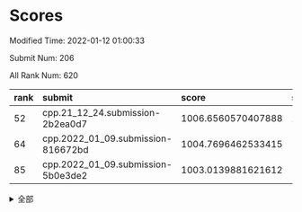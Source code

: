 # Scores

Modified Time: 2022-01-12 01:00:33

Submit Num: 206

All Rank Num: 620

| rank |               submit               |       score        |       sigma        | pk_num |
| :--- | :--------------------------------- | :----------------- | :----------------- | :----- |
| 52   | cpp.21_12_24.submission-2b2ea0d7   | 1006.6560570407888 | 2.449772551189529  | 7      |
| 64   | cpp.2022_01_09.submission-816672bd | 1004.7696462533415 | 1.6436690078013712 | 14     |
| 85   | cpp.2022_01_09.submission-5b0e3de2 | 1003.0139881621612 | 1.7684179608278332 | 11     |


<details>
<summary>全部</summary>

| rank |                 submit                 |       score        |       sigma        | pk_num |
| :--- | :------------------------------------- | :----------------- | :----------------- | :----- |
| 1    | gobigger.level_3.submission_level_3_36 | 1018.3231601663273 | 3.259229438906531  | 9      |
| 2    | gobigger.level_3.submission_level_3_1  | 1014.5189027675982 | 2.043267142031877  | 12     |
| 3    | gobigger.level_3.submission_level_3_28 | 1014.2679297165867 | 2.3746844948951713 | 11     |
| 4    | gobigger.level_3.submission_level_3_14 | 1012.8502112185861 | 2.2974900879468834 | 11     |
| 5    | gobigger.level_3.submission_level_3_29 | 1012.6385102121757 | 2.177499864342385  | 10     |
| 6    | gobigger.level_3.submission_level_3_47 | 1012.5566789164872 | 1.9881266899987136 | 10     |
| 7    | gobigger.level_3.submission_level_3_35 | 1012.4483736600477 | 2.058350096174822  | 11     |
| 8    | gobigger.level_3.submission_level_3_15 | 1012.4140265882595 | 1.990845998114726  | 11     |
| 9    | gobigger.level_3.submission_level_3_18 | 1012.3710089306124 | 1.801957109806961  | 12     |
| 10   | gobigger.level_3.submission_level_3_26 | 1012.1706599117223 | 1.890033741747387  | 13     |
| 11   | gobigger.level_3.submission_level_3_38 | 1012.1691004322083 | 2.2266182770066103 | 9      |
| 12   | gobigger.level_3.submission_level_3_2  | 1012.1647524998698 | 1.998046256610383  | 12     |
| 13   | gobigger.level_3.submission_level_3_22 | 1012.1611509516118 | 1.6852506729554657 | 15     |
| 14   | gobigger.level_3.submission_level_3_4  | 1012.1311461316931 | 1.9636070093646338 | 12     |
| 15   | gobigger.level_3.submission_level_3_25 | 1012.0016002481824 | 2.0934523257757007 | 14     |
| 16   | gobigger.level_3.submission_level_3_7  | 1011.9586111766282 | 2.115260134714213  | 12     |
| 17   | gobigger.level_3.submission_level_3_44 | 1011.93837984202   | 2.1607650025456007 | 12     |
| 18   | gobigger.level_3.submission_level_3_0  | 1011.930445546424  | 1.8827800393983147 | 10     |
| 19   | gobigger.level_3.submission_level_3_12 | 1011.8261314166998 | 1.9763749533350752 | 13     |
| 20   | gobigger.level_3.submission_level_3_21 | 1011.6511675920483 | 1.888720953232679  | 13     |
| 21   | gobigger.level_3.submission_level_3_37 | 1011.0826165883727 | 1.9499094747984556 | 12     |
| 22   | gobigger.level_3.submission_level_3_27 | 1010.8477101669246 | 1.9118402575561908 | 13     |
| 23   | gobigger.level_3.submission_level_3_40 | 1010.6899881174011 | 1.577138814732813  | 14     |
| 24   | gobigger.level_3.submission_level_3_11 | 1010.6844904849451 | 2.070057478677606  | 11     |
| 25   | gobigger.level_3.submission_level_3_45 | 1010.5526644789749 | 2.255511544919148  | 10     |
| 26   | gobigger.level_3.submission_level_3_34 | 1010.5426935906105 | 2.374332612572544  | 10     |
| 27   | gobigger.level_3.submission_level_3_20 | 1010.0889711597861 | 1.7899147379703642 | 13     |
| 28   | gobigger.level_3.submission_level_3_32 | 1010.0002167858304 | 1.917517477620896  | 10     |
| 29   | gobigger.level_3.submission_level_3_3  | 1009.9401023319169 | 1.96095850462301   | 14     |
| 30   | gobigger.level_3.submission_level_3_46 | 1009.8887530612695 | 1.6674373365699884 | 13     |
| 31   | gobigger.level_3.submission_level_3_5  | 1009.8829380253771 | 1.854599091339786  | 12     |
| 32   | gobigger.level_3.submission_level_3_17 | 1009.8401570162924 | 1.7973328167603853 | 13     |
| 33   | gobigger.level_3.submission_level_3_48 | 1009.7524954973898 | 1.9157348580313578 | 12     |
| 34   | gobigger.level_3.submission_level_3_19 | 1009.6848698270446 | 1.7911830782337406 | 14     |
| 35   | gobigger.level_3.submission_level_3_13 | 1009.619480181336  | 1.8249469340364446 | 13     |
| 36   | gobigger.level_3.submission_level_3_6  | 1009.5713080620088 | 1.584079779225355  | 16     |
| 37   | gobigger.level_3.submission_level_3_10 | 1009.4497309650085 | 1.800128079538076  | 12     |
| 38   | gobigger.level_3.submission_level_3_42 | 1009.4372754901618 | 1.7279050873500734 | 14     |
| 39   | gobigger.level_1.submission_level_1_35 | 1009.3838498446829 | 2.5494873059739294 | 7      |
| 40   | gobigger.level_3.submission_level_3_24 | 1009.020527137019  | 2.2026617816187835 | 12     |
| 41   | gobigger.level_3.submission_level_3_31 | 1008.8956207539884 | 1.8197751911145623 | 16     |
| 42   | gobigger.level_3.submission_level_3_41 | 1008.8817020193609 | 1.955571682137709  | 10     |
| 43   | gobigger.level_3.submission_level_3_30 | 1008.769589449375  | 1.7757799188547432 | 13     |
| 44   | gobigger.level_3.submission_level_3_16 | 1008.6938018423236 | 2.035904686611439  | 10     |
| 45   | gobigger.level_3.submission_level_3_8  | 1008.6596831124822 | 2.0522957472675145 | 11     |
| 46   | gobigger.level_3.submission_level_3_49 | 1008.5916486259251 | 1.4940478681273408 | 16     |
| 47   | gobigger.level_3.submission_level_3_23 | 1008.54225008124   | 2.1753697391208227 | 10     |
| 48   | gobigger.level_3.submission_level_3_9  | 1008.4319213691914 | 2.1883445128463688 | 10     |
| 49   | gobigger.level_3.submission_level_3_43 | 1007.2004353482562 | 1.7815259314082303 | 12     |
| 50   | gobigger.level_3.submission_level_3_33 | 1007.1458721751711 | 1.6755026493396474 | 12     |
| 51   | gobigger.level_3.submission_level_3_39 | 1006.8989721265806 | 1.9693979423886365 | 11     |
| 52   | cpp.21_12_24.submission-2b2ea0d7       | 1006.6560570407888 | 2.449772551189529  | 7      |
| 53   | gobigger.level_1.submission_level_1_27 | 1006.5670271354321 | 2.0005843784208985 | 9      |
| 54   | gobigger.level_1.submission_level_1_21 | 1006.3935293193449 | 1.7385619429805017 | 14     |
| 55   | gobigger.level_1.submission_level_1_47 | 1006.170706247518  | 1.890762420574242  | 13     |
| 56   | gobigger.level_1.submission_level_1_25 | 1006.1007469353093 | 1.7390164746105454 | 12     |
| 57   | gobigger.level_1.submission_level_1_44 | 1005.8529315677348 | 1.6865080595348843 | 14     |
| 58   | gobigger.level_1.submission_level_1_13 | 1005.7092028252666 | 1.771864850061282  | 9      |
| 59   | gobigger.level_1.submission_level_1_9  | 1005.6398723692212 | 1.6522598134257678 | 13     |
| 60   | gobigger.jsonzb.submission_level_4_0   | 1005.5359250688794 | 1.554897840457154  | 13     |
| 61   | gobigger.level_1.submission_level_1_41 | 1005.4120965017017 | 2.040522142390624  | 7      |
| 62   | gobigger.level_1.submission_level_1_6  | 1005.0516617706652 | 1.6285421412371675 | 15     |
| 63   | gobigger.level_1.submission_level_1_30 | 1004.995332535892  | 1.7988186950013303 | 11     |
| 64   | cpp.2022_01_09.submission-816672bd     | 1004.7696462533415 | 1.6436690078013712 | 14     |
| 65   | gobigger.level_1.submission_level_1_8  | 1004.468955366578  | 1.6935458040884115 | 13     |
| 66   | gobigger.level_1.submission_level_1_4  | 1004.3339574416425 | 1.6184536242191676 | 14     |
| 67   | gobigger.level_1.submission_level_1_45 | 1004.2937927029244 | 1.6639376136720416 | 12     |
| 68   | gobigger.level_1.submission_level_1_33 | 1004.281340359506  | 1.9666883297444306 | 9      |
| 69   | gobigger.level_1.submission_level_1_43 | 1004.2607465378325 | 1.5755566101553766 | 14     |
| 70   | gobigger.level_1.submission_level_1_5  | 1004.1448257611266 | 1.872139224816218  | 11     |
| 71   | gobigger.level_1.submission_level_1_29 | 1003.9551393310214 | 1.7287835356796903 | 13     |
| 72   | gobigger.level_1.submission_level_1_2  | 1003.9369239446852 | 1.761216556940923  | 12     |
| 73   | gobigger.level_1.submission_level_1_14 | 1003.8390715354832 | 2.142764821969196  | 8      |
| 74   | gobigger.level_1.submission_level_1_36 | 1003.7915223848481 | 1.8648631185561555 | 11     |
| 75   | gobigger.level_1.submission_level_1_42 | 1003.6839756680406 | 1.6556696324301763 | 11     |
| 76   | gobigger.level_1.submission_level_1_49 | 1003.5821684617143 | 1.5224645129358705 | 17     |
| 77   | gobigger.level_1.submission_level_1_3  | 1003.4039677079057 | 1.8264886195047723 | 11     |
| 78   | gobigger.level_1.submission_level_1_16 | 1003.3694303333382 | 1.6228569179879453 | 13     |
| 79   | gobigger.level_1.submission_level_1_26 | 1003.3590283404221 | 1.9220769259132686 | 11     |
| 80   | gobigger.level_1.submission_level_1_18 | 1003.2367612307767 | 1.6975686504263157 | 12     |
| 81   | gobigger.level_1.submission_level_1_15 | 1003.2358781203868 | 1.6592814004157797 | 13     |
| 82   | gobigger.level_1.submission_level_1_22 | 1003.2286397150629 | 1.9458082312835678 | 9      |
| 83   | gobigger.level_1.submission_level_1_37 | 1003.1114022520945 | 1.8710849622049828 | 12     |
| 84   | gobigger.level_1.submission_level_1_32 | 1003.0923045177209 | 1.726662162869265  | 11     |
| 85   | cpp.2022_01_09.submission-5b0e3de2     | 1003.0139881621612 | 1.7684179608278332 | 11     |
| 86   | gobigger.level_1.submission_level_1_31 | 1003.0124109905803 | 1.6157522764392103 | 13     |
| 87   | gobigger.level_1.submission_level_1_39 | 1002.9987502474681 | 1.7282987737444886 | 11     |
| 88   | gobigger.level_1.submission_level_1_46 | 1002.7967026223035 | 1.8697710614820802 | 10     |
| 89   | gobigger.level_1.submission_level_1_1  | 1002.6750734380366 | 2.0232900637621163 | 11     |
| 90   | gobigger.level_1.submission_level_1_23 | 1002.6083223681237 | 1.5486478504578867 | 15     |
| 91   | gobigger.level_1.submission_level_1_38 | 1002.3375156678753 | 1.81064272450234   | 11     |
| 92   | gobigger.level_1.submission_level_1_12 | 1002.1668372527229 | 1.9168116125637638 | 10     |
| 93   | gobigger.level_1.submission_level_1_34 | 1002.150587341978  | 1.6212506294070235 | 12     |
| 94   | gobigger.level_1.submission_level_1_17 | 1002.0257617088287 | 1.8011621783846903 | 11     |
| 95   | gobigger.level_1.submission_level_1_24 | 1001.9579627345346 | 1.6500663784561573 | 14     |
| 96   | gobigger.level_1.submission_level_1_48 | 1001.8347141387208 | 1.738606683644047  | 9      |
| 97   | gobigger.level_1.submission_level_1_11 | 1001.8061749626481 | 1.5492440942830759 | 15     |
| 98   | gobigger.level_1.submission_level_1_7  | 1001.79080185428   | 1.7160548521085137 | 12     |
| 99   | gobigger.level_1.submission_level_1_20 | 1001.6490613608581 | 1.5994445900251104 | 11     |
| 100  | gobigger.level_1.submission_level_1_19 | 1001.4332457612416 | 1.9883595000662582 | 7      |
| 101  | gobigger.level_1.submission_level_1_28 | 1001.2191094982578 | 1.6365776641040115 | 13     |
| 102  | gobigger.level_1.submission_level_1_0  | 1000.2153306911235 | 1.5485959718862414 | 14     |
| 103  | gobigger.level_1.submission_level_1_40 | 999.8957426742633  | 1.8601527353096001 | 12     |
| 104  | gobigger.level_1.submission_level_1_10 | 999.4828051087719  | 1.8496595465861096 | 11     |
| 105  | gobigger.random.submission_random_46   | 999.0581723015307  | 1.627624025004574  | 10     |
| 106  | gobigger.random.submission_random_13   | 998.0878056293501  | 1.580238484679182  | 13     |
| 107  | gobigger.random.submission_random_0    | 998.086435129559   | 1.5871552379866907 | 13     |
| 108  | gobigger.random.submission_random_14   | 997.9852585950969  | 1.6980448594601796 | 13     |
| 109  | gobigger.random.submission_random_19   | 997.8690580258228  | 1.8568036099124736 | 9      |
| 110  | gobigger.random.submission_random_49   | 997.8294342694398  | 1.5205348231084037 | 13     |
| 111  | gobigger.random.submission_random_17   | 997.7381137021541  | 1.6237954581175187 | 12     |
| 112  | gobigger.random.submission_random_15   | 997.6621282052641  | 1.6374902232886672 | 12     |
| 113  | gobigger.random.submission_random_18   | 997.5891447373897  | 1.550894530075285  | 12     |
| 114  | gobigger.random.submission_random_8    | 997.3603108886318  | 1.6474880216846606 | 13     |
| 115  | gobigger.level_2.submission_level_2_27 | 997.2578381935695  | 1.732215439749745  | 10     |
| 116  | gobigger.random.submission_random_9    | 997.2481338700553  | 1.691174346973195  | 11     |
| 117  | gobigger.random.submission_random_25   | 997.2117128865999  | 1.5906327039098906 | 13     |
| 118  | gobigger.random.submission_random_30   | 997.1887453593341  | 1.7105001387443415 | 12     |
| 119  | gobigger.random.submission_random_22   | 997.0805425526036  | 1.5662676133977016 | 12     |
| 120  | gobigger.random.submission_random_2    | 997.0241451148748  | 1.7190747947160976 | 13     |
| 121  | gobigger.random.submission_random_35   | 996.7911262711837  | 1.5925087004447662 | 16     |
| 122  | gobigger.random.submission_random_26   | 996.7804396086397  | 1.6755310159605952 | 11     |
| 123  | gobigger.random.submission_random_1    | 996.7771711284896  | 1.756754685275364  | 13     |
| 124  | gobigger.random.submission_random_20   | 996.7501200505027  | 1.849705939791596  | 11     |
| 125  | gobigger.random.submission_random_31   | 996.7181706555322  | 1.6008791882540812 | 14     |
| 126  | gobigger.random.submission_random_24   | 996.6688027912703  | 1.5013945857001036 | 15     |
| 127  | gobigger.random.submission_random_29   | 996.5806406515725  | 1.4876675892880062 | 14     |
| 128  | gobigger.level_2.submission_level_2_31 | 996.5707694205314  | 1.7527275713919694 | 11     |
| 129  | gobigger.random.submission_random_7    | 996.4071731529261  | 1.8611223753245374 | 10     |
| 130  | gobigger.level_2.submission_level_2_49 | 996.3964985986306  | 1.7006547663390243 | 14     |
| 131  | gobigger.random.submission_random_36   | 996.3375382665915  | 1.6977875977829449 | 14     |
| 132  | gobigger.level_2.submission_level_2_19 | 996.3370590557802  | 1.8887216458769869 | 9      |
| 133  | gobigger.random.submission_random_39   | 996.3144655380331  | 1.7993873367406379 | 10     |
| 134  | gobigger.random.submission_random_38   | 996.278225141259   | 1.750423733622632  | 12     |
| 135  | gobigger.random.submission_random_40   | 996.1333161727703  | 1.6346279625440767 | 10     |
| 136  | gobigger.random.submission_random_44   | 996.1295659929589  | 1.5757321157846793 | 13     |
| 137  | gobigger.random.submission_random_6    | 996.0889265572371  | 1.7452895790532812 | 12     |
| 138  | gobigger.level_2.submission_level_2_15 | 995.9425768546816  | 1.879083423136183  | 12     |
| 139  | gobigger.level_2.submission_level_2_38 | 995.8635070856544  | 1.668617007177045  | 15     |
| 140  | gobigger.random.submission_random_5    | 995.7376388045027  | 1.5457467199445247 | 14     |
| 141  | gobigger.level_2.submission_level_2_33 | 995.5587559499343  | 1.6621237093591588 | 13     |
| 142  | gobigger.level_2.submission_level_2_40 | 995.4986839647989  | 1.8205676772668609 | 12     |
| 143  | gobigger.random.submission_random_41   | 995.4527944006865  | 1.7299151981890388 | 11     |
| 144  | gobigger.random.submission_random_4    | 995.3846566129755  | 1.5918120190544922 | 14     |
| 145  | gobigger.level_2.submission_level_2_12 | 995.383290651147   | 1.6846472850379284 | 11     |
| 146  | gobigger.random.submission_random_42   | 995.3359126121212  | 1.6622000823680643 | 13     |
| 147  | gobigger.level_2.submission_level_2_24 | 995.3153211430603  | 2.080803013791618  | 9      |
| 148  | gobigger.level_2.submission_level_2_25 | 995.2308277197179  | 1.68596425864084   | 15     |
| 149  | gobigger.random.submission_random_47   | 995.2154544293836  | 1.7253049307056099 | 13     |
| 150  | gobigger.random.submission_random_27   | 995.197188147902   | 1.7039139152706848 | 12     |
| 151  | gobigger.random.submission_random_10   | 995.0991299102961  | 1.597728457508821  | 15     |
| 152  | gobigger.random.submission_random_45   | 995.0509357339413  | 1.5897901991401666 | 13     |
| 153  | gobigger.random.submission_random_48   | 994.9210149740545  | 1.7178332126014146 | 12     |
| 154  | gobigger.random.submission_random_16   | 994.9098606234338  | 1.8405651404812209 | 10     |
| 155  | gobigger.random.submission_random_32   | 994.8648111374971  | 1.790344386811022  | 12     |
| 156  | gobigger.level_2.submission_level_2_37 | 994.8587917175604  | 1.5855501032980897 | 16     |
| 157  | gobigger.random.submission_random_11   | 994.7603169120404  | 1.754230142215549  | 13     |
| 158  | gobigger.random.submission_random_34   | 994.7441019136835  | 1.928991811560172  | 11     |
| 159  | gobigger.random.submission_random_37   | 994.6446093098901  | 1.512239392472229  | 15     |
| 160  | gobigger.random.submission_random_43   | 994.5813148590886  | 1.4504688803287449 | 15     |
| 161  | gobigger.random.submission_random_12   | 994.2871367659303  | 1.7508639024891461 | 15     |
| 162  | gobigger.level_2.submission_level_2_35 | 994.2030195875756  | 1.6348403740186412 | 12     |
| 163  | gobigger.random.submission_random_21   | 994.126321068309   | 1.993109532321746  | 11     |
| 164  | gobigger.random.submission_random_28   | 994.0581587988811  | 1.5544344917548691 | 14     |
| 165  | gobigger.level_2.submission_level_2_36 | 993.8855735203316  | 1.615245294927404  | 13     |
| 166  | gobigger.level_2.submission_level_2_21 | 993.8510653070978  | 1.6690963741622937 | 12     |
| 167  | gobigger.random.submission_random_23   | 993.6960490265506  | 1.6609272541017013 | 11     |
| 168  | gobigger.level_2.submission_level_2_17 | 993.520326493689   | 1.824635217657617  | 11     |
| 169  | gobigger.level_2.submission_level_2_10 | 993.4942333437008  | 1.677567142229481  | 13     |
| 170  | gobigger.level_2.submission_level_2_32 | 993.249558286741   | 1.7661553549606677 | 12     |
| 171  | gobigger.level_2.submission_level_2_11 | 993.1689668756632  | 1.8058933529427776 | 13     |
| 172  | gobigger.level_2.submission_level_2_5  | 993.111271792668   | 1.8530114079348374 | 14     |
| 173  | gobigger.random.submission_random_3    | 992.9982300952736  | 1.7936592906456121 | 10     |
| 174  | gobigger.level_2.submission_level_2_16 | 992.959052777311   | 1.7655195489389952 | 14     |
| 175  | gobigger.level_2.submission_level_2_23 | 992.8679073107949  | 2.1129924212908526 | 9      |
| 176  | gobigger.level_2.submission_level_2_29 | 992.8303801888626  | 2.130749605224885  | 9      |
| 177  | gobigger.level_2.submission_level_2_2  | 992.8176899426155  | 1.9585023559702361 | 13     |
| 178  | gobigger.level_2.submission_level_2_26 | 992.7783859631875  | 1.6121185745619646 | 16     |
| 179  | gobigger.level_2.submission_level_2_20 | 992.7214298045326  | 1.9644784327373261 | 9      |
| 180  | gobigger.level_2.submission_level_2_34 | 992.5642959212081  | 1.8373416575346737 | 12     |
| 181  | gobigger.random.submission_random_33   | 992.5309234988442  | 1.5970158091473583 | 15     |
| 182  | gobigger.level_2.submission_level_2_42 | 992.5237738212855  | 1.7441790077419548 | 15     |
| 183  | gobigger.level_2.submission_level_2_0  | 992.5173874794697  | 1.5091495579100698 | 16     |
| 184  | gobigger.level_2.submission_level_2_46 | 992.4574103668544  | 1.7150960727987492 | 14     |
| 185  | gobigger.level_2.submission_level_2_6  | 992.4474049855179  | 2.0690025004748445 | 9      |
| 186  | gobigger.level_2.submission_level_2_7  | 992.4146278513689  | 2.2169840819811393 | 9      |
| 187  | gobigger.level_2.submission_level_2_43 | 992.3973785641173  | 1.4958702034244202 | 15     |
| 188  | gobigger.level_2.submission_level_2_47 | 992.1917745880929  | 2.013516801813624  | 9      |
| 189  | gobigger.level_2.submission_level_2_3  | 992.0800596280255  | 1.7375884395146015 | 14     |
| 190  | gobigger.level_2.submission_level_2_39 | 991.946906416162   | 2.061688292648613  | 12     |
| 191  | gobigger.level_2.submission_level_2_14 | 991.6645993948949  | 1.6780782729473382 | 12     |
| 192  | gobigger.level_2.submission_level_2_13 | 991.0863910291124  | 2.0381961930491705 | 11     |
| 193  | gobigger.level_2.submission_level_2_4  | 991.0665304399795  | 1.8905501203651376 | 12     |
| 194  | gobigger.level_2.submission_level_2_30 | 990.9880249026495  | 1.6246532132564409 | 14     |
| 195  | gobigger.level_2.submission_level_2_48 | 990.7801747902278  | 1.9826919185411025 | 10     |
| 196  | gobigger.level_2.submission_level_2_1  | 990.3877117053396  | 2.27448451793245   | 12     |
| 197  | gobigger.level_2.submission_level_2_28 | 989.6951973153525  | 2.2335428405479    | 11     |
| 198  | gobigger.level_2.submission_level_2_22 | 989.6440955847414  | 1.9251435918063058 | 13     |
| 199  | gobigger.level_2.submission_level_2_18 | 989.4698354762797  | 1.9566375550695734 | 13     |
| 200  | gobigger.none.submission_none_1        | 988.5689404698427  | 2.0881415700527866 | 12     |
| 201  | gobigger.level_2.submission_level_2_44 | 988.5170447928205  | 1.9688490039448248 | 11     |
| 202  | gobigger.level_2.submission_level_2_45 | 988.2310549596457  | 2.1056616410643865 | 11     |
| 203  | gobigger.level_2.submission_level_2_41 | 986.876604927312   | 2.042877150127603  | 12     |
| 204  | gobigger.level_2.submission_level_2_8  | 986.3903448674641  | 2.371096858922155  | 11     |
| 205  | gobigger.level_2.submission_level_2_9  | 984.7579055733617  | 2.5577017614854616 | 9      |
| 206  | gobigger.none.submission_none_0        | 980.0301642461483  | 2.727275283348889  | 10     |

</details>
